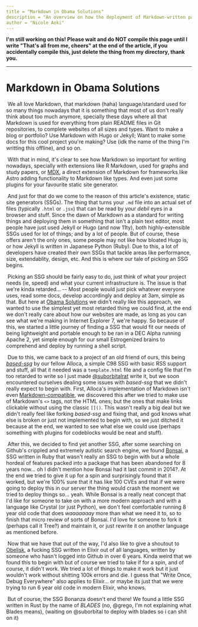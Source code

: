 ```yaml
---
title = "Markdown in Obama Solutions"
description = "An overview on how the deployment of Markdown-written pages works in obama.solutions"
author = "Nicole Aoki"
---
```


**I'm still working on this! Please wait and do NOT compile this page until I write "That's all from me, cheers" at the end of the article, if you accidentally compile this, just delete the thing from my directory, thank you.**

---

# Markdown in Obama Solutions

​	We all love Markdown, that markdown (haha) language/standard used for so many things nowadays that it is something that most of us don't really think about too much anymore, specially these days where all that Markdown is used for everything from plain README files in Git repositories, to complete websites of all sizes and types. Want to make a blog or portfolio? Use Markdown with Hugo or Jekyll; Want to make some docs for this cool project you're making? Use (idk the name of the thing I'm writting this offline), and so on.

​	With that in mind, it's clear to see how Markdown so important for writing nowadays, specially with extensions like R Markdown, used for graphs and study papers, or [MDX](https://mdxjs.org), a direct extension of Markdown for frameworks like Astro adding functionality to Markdown like types. And even just some plugins for your favourite static site generator.

​	And just for that do we come to the reason of this article's existence, static site generators (SSGs). The thing that turns your `.md` file into an actual set of files (typically `.html` or `.jsx`) that can be read by your *debil* eyes in a browser and stuff. Since the dawn of Markdown as a standard for writing things and deploying them in something that isn't a plain text editor, most people have just used Jekyll or Hugo (and now 11ty), both highly-extensible SSGs used for lot of things; and by a lot of people. But of course, these offers aren't the only ones, some people may not like how bloated Hugo is, or how Jekyll is written in Japanese Python (Ruby). Due to this, a lot of developers have created their own SSGs that tackle areas like performance, size, extendablity, design, etc. And this is where our tale of picking an SSG begins.

​	Picking an SSG should be fairly easy to do, just think of what your project needs (ie, speed) and what your current infrastructure is. The issue is that we're kinda retarded... -- Most people would just pick whatever everyone uses, read some docs, develop accordingly and deploy at 3am, simple as that. But here at [Obama Solutions](https://obama.solutions) we didn't really like this approach, we wanted to use the simplest yet most retarded thing we could find, at the end we don't really care about how our websites are made, as long as you can see what we're making in Internet Explorer 7, we're happy. So because of this, we started a little journey of finding a SSG that would fit our needs of being lightweight and portable enough to be ran in a DEC Alpha running Apache 2, yet simple enough for our small Estrogenized brains to comprehend and deploy by running a shell script.

​	Due to this, we came back to a project of an old friend of ours, this being [*based-ssg*](https://github.com/alloca123/based-ssg) by our fellow Alloca, a simple C98 SSG with basic RSS support and stuff, all that it needed was a `template.html` file and a config file that I'm too retarded to write so I just made [@suborbitalrat](https://obama.solutions/~suborbitalrat) write it, but we soon encountered ourselves dealing some issues with *based-ssg* that we didn't really expect to begin with. First, Alloca's implementation of Markdown isn't even [Markdown-compatible](https://daringfireball.net/projects/markdown/), we discovered this after we tried to make use of Markdown's `<>` tags, not the HTML ones; but the ones that make links clickable without using the classic `[]()`. This wasn't really a big deal but we didn't really feel like forking *based-ssg* and fixing that, and god knows what else is broken or just not implemented to begin with, so we just ditched it because at the end, we wanted to see what else we could use (perhaps something with plugins for codeblocks would be neat and stuff).

​	After this, we decided to find yet another SSG, after some searching on Github's crippled and extremely autistic search engine, we found [Bonsai](https://github.com/benschwarz/bonsai), a SSG written in Ruby that wasn't really an SSG to begin with but a whole hordeal of features packed into a package that has been abandoned for 8 years now... oh I didn't mention how Bonsai had it last commit in 2014?. At the end we tried to give it up for a spin and surprisingly found that it worked, but we're 100% sure that it has like 100 CVEs and that if we were going to deploy this in our server the thing would crash the moment we tried to deploy things so... yeah. While Bonsai is a really neat concept that I'd like for someone to take on with a more modern approach and with a language like Crystal (or just Python), we don't feel comfortable running 8 year old code that does *waaaaaaay* more than what we need it to, so to finish that micro review of sorts of Bonsai. I'd love for someone to fork it (perhaps call it Tree?) and maintain it, or just rewrite it on another language as mentioned before.

​	Now that we have that out of the way, I'd also like to give a shoutout to [Obelisk](https://github.com/BennyHallett/obelisk), a fucking SSG written in Elixir out of all languages, written by someone who hasn't logged into Github in over 6 years. Kinda weird that we found this to begin with but of course we tried to take if for a spin, and of course, it didn't work. We tried a lot of things to make it work but it just wouldn't work without shitting 100k errors and die. I guess that "Write Once, Debug Everywhere" also applies to Elixir... or maybe its just that we were trying to run 6 year old code in modern Elixir, who knows.

​	But of course, the SSG Bonanza doesn't end there! We found a little SSG written in Rust by the name of *BLADES* (no, @grego, I'm not explaining what Blades means), (waiting on @suborbital to deploy with blades so i can shit on it)
